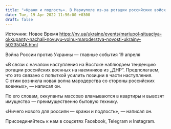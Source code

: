 ```yaml
---
title: "«Кражи и подлость». В Мариуполе из-за ротации российских войск возникла новая волна мародерства — советник мэра"
date: Tue, 19 Apr 2022 11:56:00 +0300
draft: false
---
```

Источник: Новое Время https://nv.ua/ukraine/events/mariupol-situaciya-okkupanty-nachali-novuyu-volnu-maroderstva-novosti-ukrainy-50235048.html


Война России против Украины — главные события 19 апреля

«В связи с началом наступления на Востоке наблюдаем тенденцию ротации российских военных на наемников из „ДНР“. Предполагаем, что это связано с попыткой усилить позиции в части наступления. С этим возникла новая волна мародерства со стороны российских военных», — написал он.

По его словам, оккупанты массово вламываются в квартиры и вывозят имущество — преимущественно бытовую технику.

«Ничего нового для россиян — кражи и подлость», — написал он.

Присоединяйтесь к нам в соцсетях Facebook, Telegram и Instagram.
